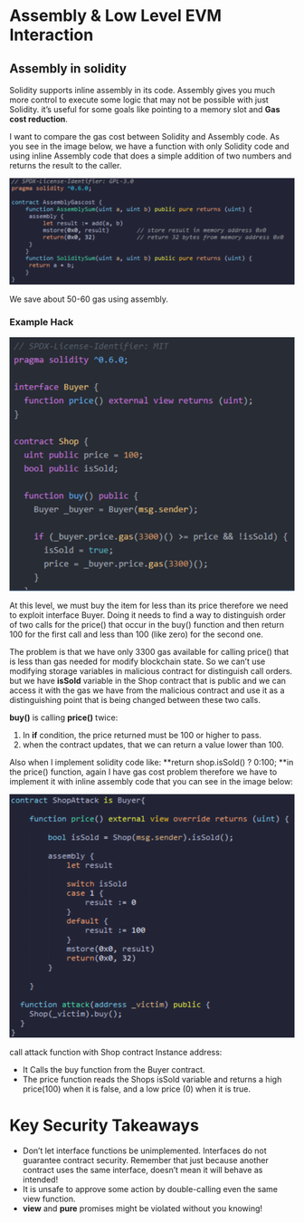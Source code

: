 # Assembly & Low Level EVM Interaction

## Assembly in solidity

Solidity supports inline assembly in its code. Assembly gives you much more control to execute some logic that may not be possible with just Solidity. it’s useful for some goals like pointing to a memory slot and **Gas cost reduction**.

I want to compare the gas cost between Solidity and Assembly code.
As you see in the image below, we have a function with only Solidity code and using inline Assembly code that does a simple addition of two numbers and returns the result to the caller.

![assemblyvssol](./screenshots/assemblyvssol.png)

We save about 50-60 gas using assembly.



### Example Hack

![shoplevel](./screenshots/shoplevel.png)

At this level, we must buy the item for less than its price therefore we need to exploit interface Buyer.
Doing it needs to find a way to distinguish order of two calls for the price() that occur in the buy() function and then return 100 for the first call and less than 100 (like zero) for the second one.

The problem is that we have only 3300 gas available for calling price() that is less than gas needed for modify blockchain state. So we can’t use modifying storage variables in malicious contract for distinguish call orders.
but we have **isSold** variable in the Shop contract that is public and we can access it with the gas we have from the malicious contract and use it as a distinguishing point that is being changed between these two calls.

**buy()** is calling **price()** twice:

1. In **if** condition, the price returned must be 100 or higher to pass.
2. when the contract updates, that we can return a value lower than 100.

Also when I implement solidity code like: **return shop.isSold() ? 0:100;
**in the price() function, again I have gas cost problem therefore we have to implement it with inline assembly code that you can see in the image below:

![shopattack](./screenshots/shopattack.png)

 call attack function with Shop contract Instance address:

- It Calls the buy function from the Buyer contract.
- The price function reads the Shops isSold variable and returns a high price(100) when it is false, and a low price (0) when it is true.

# Key Security Takeaways

- Don’t let interface functions be unimplemented. Interfaces do not guarantee contract security. Remember that just because another contract uses the same interface, doesn’t mean it will behave as intended!
- It is unsafe to approve some action by double-calling even the same view function.
- **view** and **pure** promises might be violated without you knowing!